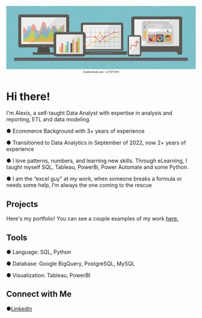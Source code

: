 ![Banner of computers and devices showing bar charts and donut graphs.](https://github.com/atpatton13/atpatton13/blob/main/infographics-charts-graphics-diagrams-on-260nw-177377594.webp)

# Hi there! 

I'm Alexis, a self-taught Data Analyst with expertise in analysis and reporting, ETL and data modeling.

●	Ecommerce Background with 3+ years of experience 

●	Transitioned to Data Analytics in September of 2022, now 2+ years of experience

●	I love patterns, numbers, and learning new skills. Through eLearning, I taught myself SQL, Tableau, PowerBi, Power Automate and some Python.

●	I am the “excel guy” at my work, when someone breaks a formula or needs some help, I’m always the one coming to the rescue 


## Projects
Here's my portfolio! You can see a couple examples of my work [here.](https://github.com/atpatton13)


## Tools

● Language: SQL, Python

● Database: Google BigQuery, PostgreSQL, MySQL

● Visualization: Tableau, PowerBI

## Connect with Me

●[LinkedIn](https://www.linkedin.com/in/alexis-patton-644097166/)
